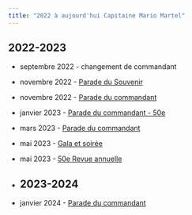 ```yaml
---
title: "2022 à aujourd'hui Capitaine Mario Martel"
---
```


## 2022-2023

* septembre 2022 - changement de commandant
* novembre 2022 - [Parade du Souvenir](https://photos.app.goo.gl/1MffXfa6gbsucscN9)
* novembre 2022 - [Parade du commandant](https://photos.app.goo.gl/frSb64NAkAQsdMuZA)
* janvier 2023 - [Parade du commandant - 50e](https://photos.app.goo.gl/htQx9BcGTKdMzmxp7)
* mars 2023 - [Parade du commandant](https://photos.app.goo.gl/Md6KhcRNp3gV3L8T9)
* mai 2023 - [Gala et soirée](https://photos.app.goo.gl/7ymPZMjSz1PYLrHq9)
* mai 2023 - [50e Revue annuelle](https://photos.app.goo.gl/QkHNrBXTNJNyW94v8)

* ## 2023-2024

* janvier 2024 - [Parade du commandant](https://photos.app.goo.gl/HfkSSrCvM3vexaG1A)
